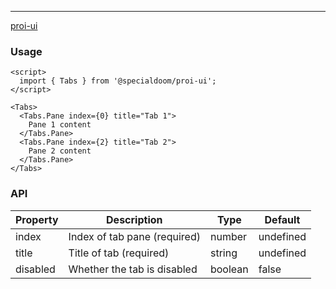 ---

[proi-ui](https://github.com/specialdoom/proi-ui)

### Usage

```sveltehtml
<script>
  import { Tabs } from '@specialdoom/proi-ui';
</script>

<Tabs>
  <Tabs.Pane index={0} title="Tab 1">
    Pane 1 content
  </Tabs.Pane>
  <Tabs.Pane index={2} title="Tab 2">
    Pane 2 content
  </Tabs.Pane>
</Tabs>
```

### API

| Property | Description                  | Type    | Default   |
| -------- | ---------------------------- | ------- | --------- |
| index    | Index of tab pane (required) | number  | undefined |
| title    | Title of tab (required)      | string  | undefined |
| disabled | Whether the tab is disabled  | boolean | false     |
